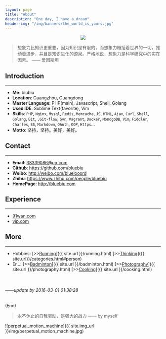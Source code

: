 ```yaml
---
layout: page
title: "About"
description: "One day, I have a dream"
header-img: "/img/banners/the_world_is_yours.jpg"
---
```


<center>
    <p><img src="{{ site.img_url }}/img/whoami.png" align="center"></p>
</center>

>想象力比知识更重要，因为知识是有限的，而想象力概括着世界的一切，推动着进步，并且是知识进化的源泉。严格地说，想象力是科学研究中的实在因素。 —— 爱因斯坦

## Introduction

***

* **Me**: biubiu
* **Location**: Guangzhou, Guangdong
* **Master Language**: PHP(main), Javascript, Shell, Golang
* **Used IDE**: Sublime Text(favorite), Vim
* **Skills**: `PHP`, `Nginx`, `Mysql`, `Redis`, `Memcache`, `JS`, `HTML`, `Ajax`, `Curl`, `Shell`, `Golang`, `Git`, `,Git-flow`, `Svn`, `Vagrant`, `Docker`, `MonogoDB`, `Vim`, `Fiddler`, `Charles`, `SS`, `Markdown`, `OAuth`, `OOP`, `Https`...
* **Motto**: 坚持，坚持。美好，美好。

## Contact

***

* **Email**: 38339086@qq.com
* **Github**: <https://github.com/bluebiu>
* **Weibo**: <http://weibo.com/bluelooord>
* **Zhihu**: <https://www.zhihu.com/people/bluebiu>
* **HomePage**: <http://bluebiu.com>

## Experience

***

* [91wan.com](http://91wan.com)
* [vip.com](http://vip.com)

## More

***

* Hobbies: [>><u>Running</u>]({{ site.url }}/running.html) [>><u>Thinking</u>]({{ site.url}}/categories.html#person)  
* Er...: [>><u>Badminton</u>]({{ site.url }}/badminton.html) [>><u>Photography</u>]({{ site.url }}/photography.html) [>><u>Cooking</u>]({{ site.url }}/cooking.html)  

<br />

###### *——update by 2016-03-01 01:38:28*
(End)

> 永不休止的自我驱动，是强大的战力 —— by myself

![perpetual_motion_machine]({{ site.img_url }}/img/perpetual_motion_machine.jpg)

<!-- 多说评论框 start -->
<div class="comment">
    <div class="ds-thread" data-thread-key="/about-html-2016-01-30" data-title="{{page.title}}" data-url="{{ page.url | prepend : site.baseurl | prepend : site.url }}"></div>
</div>
<!-- 多说评论框 end -->

<!-- 多说公共JS代码 start (一个网页只需插入一次) -->
<script type="text/javascript">
var duoshuoQuery = {short_name:"{{site.comments.duoshuo.short_name}}"};
    (function() {
        var ds = document.createElement('script');
        ds.type = 'text/javascript';ds.async = true;
        ds.src = (document.location.protocol == 'https:' ? 'https:' : 'http:') + '//static.duoshuo.com/embed.js';
        ds.charset = 'UTF-8';
        (document.getElementsByTagName('head')[0]
         || document.getElementsByTagName('body')[0]).appendChild(ds);
    })();
    </script>
<!-- 多说公共JS代码 end -->